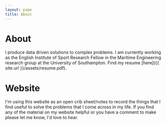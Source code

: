 ```yaml
---
layout: page
title: About
---
```


# About

I produce data driven solutions to complex problems. I am currently working as the English Institute of Sport Research Fellow in the Maritime Engineering research group at the University of Southampton.  Find my resume [here]({{ site.url }}/assets/resume.pdf).

# Website

I'm using this website as an open crib sheet/notes to record the things that I find useful to solve the problems that I come across in my life. If you find any of the material on my website helpful or you have a comment to make please let me know, I'd love to hear.
